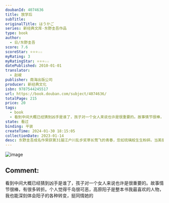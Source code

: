 ```yaml
---
doubanId: 4074636
title: 放学后
subTitle: 
originalTitle: はうかご
series: 新经典文库·东野圭吾作品
type: book
author: 
  - 日/东野圭吾
score: 7.6
scoreStar: ⭐⭐⭐☆☆
myRating: 3
myRatingStar: ⭐⭐⭐☆☆
datePublished: 2010-01-01
translator: 
  - 赵峻
publisher: 南海出版公司
producer: 新经典文化
isbn: 9787544245517
url: https://book.douban.com/subject/4074636/
totalPage: 215
price: 20
tags: 
  - book
  - 看到中间大概已经猜到凶手是谁了，孩子对一个女人来说也许是很重要的。故事情节很棒，有很多转折。个人觉得千岛很可恶，高原阳子是整本书我最喜欢的人物，我也能深刻体会阳子的各种转变，挺同情她的
state: 看过
binding: 平装
createTime: 2024-01-30 18:15:05
collectionDate: 2023-01-14
desc: 东野圭吾成名作荣获第31届江户川乱步奖草长莺飞的青春，忽如琉璃般生生粉碎。当美丽、纯粹、真实的事物被破坏，重视的回忆和梦想被摧毁时，恨意便开始萌发，恣意蔓延开来……在这所清华女中，有人喜欢我，有人恨我。星期六早晨，车站月台上，有人突然从旁撞来，我险些跌落铁轨；星期一放学后，我游完泳进入淋浴间冲洗，差点中机关触电身亡；星期二放学后，一盆天竺葵从教学楼三层坠落，直直砸向我头顶；星期四放学后，一位老师被毒死在我常用的更衣室，他是替我而死？悚然之间才明白，我似已无路可逃……东野圭吾 日本著名作家。1985年，凭《放学后》获第31届江户川乱步奖，开始专职写作。1999年，《秘密》获第52届日本推理作家协会奖，入围第120届直木奖；此后《白夜行》、《暗恋》、《信》、《幻夜》四度入围直木奖；2006年，《嫌疑人X的献身》史无前例地将第134届直木奖、第6届本格推理小说大奖及当年度三大推理小说排行榜第1名一并斩获。前期作品多写得精巧细致，随着写作功底浸润日深，笔锋日渐老辣：文字鲜加雕琢，叙述简练凶狠，情节跌宕诡异，故事架构几至匪夷所思的地步。至巅峰之作《嫌疑人X的献身》，叙事与推理，均已炉火纯青：最好的诡计、无懈可击的推理、恰当的伏笔，以及最普通但最不易猜透的悬念，受到大奖评委、媒体、读者的如潮好评，终于捧得日本文学最高荣誉。所获奖项1985年第31届江户川乱步奖1999年第52届日本推理作家协会奖2006年第13...(展开全部)东野圭吾 日本著名作家。1985年，凭《放学后》获第31届江户川乱步奖，开始专职写作。1999年，《秘密》获第52届日本推理作家协会奖，入围第120届直木奖；此后《白夜行》、《暗恋》、《信》、《幻夜》四度入围直木奖；2006年，《嫌疑人X的献身》史无前例地将第134届直木奖、第6届本格推理小说大奖及当年度三大推理小说排行榜第1名一并斩获。前期作品多写得精巧细致，随着写作功底浸润日深，笔锋日渐老辣：文字鲜加雕琢，叙述简练凶狠，情节跌宕诡异，故事架构几至匪夷所思的地步。至巅峰之作《嫌疑人X的献身》，叙事与推理，均已炉火纯青：最好的诡计、无懈可击的推理、恰当的伏笔，以及最普通但最不易猜透的悬念，受到大奖评委、媒体、读者的如潮好评，终于捧得日本文学最高荣誉。所获奖项1985年第31届江户川乱步奖1999年第52届日本推理作家协会奖2006年第134届直木奖2006年第6届本格推理小说大奖2006年“这本推理小说了不起！”排行榜冠军2006年“周刊文春推理小说BEST10”排行榜冠军2006年“本格推理小说 BEST10”排行榜冠军
---
```


![image](assets/s4066862.jpg)

Comment: 
---
看到中间大概已经猜到凶手是谁了，孩子对一个女人来说也许是很重要的。故事情节很棒，有很多转折。个人觉得千岛很可恶，高原阳子是整本书我最喜欢的人物，我也能深刻体会阳子的各种转变，挺同情她的


